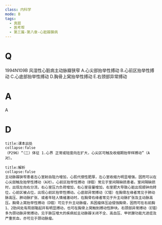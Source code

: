 ```yaml
---
class: 内科学
mode: B
tags:
  - 真题
  - 医考帮
  - 第三篇-第八章-心脏瓣膜病
---
```


# Q
1994N109B 风湿性心脏病主动脉瓣狭窄
A.心尖部抬举性搏动
B.心前区抬举性搏动
C.心底部抬举性搏动
D.胸骨上窝抬举性搏动
E.右颈部异常搏动

# A
A
# D
```ad-note
title:课本出处
collapse:false
（P296）“（二）体征 1.心界 正常或轻度向左扩大，心尖区可触及收缩期抬举样搏动”（A对）。
```

```ad-summary
title:解析
collapse:false
主动脉瓣狭窄患者左心室射血阻力增加，心肌代偿性肥厚，左心室收缩力明显增强，因而可以在心尖部触及抬举性搏动（A对）。心前区抬举性搏动（B错）常见于室间隔缺损患者。室间隔缺损时，出现左向右分流，右心室压力负荷增加，右心室容量增加，右室肥大导致心脏出现顺钟向转位，心前区被占位，出现心前区抬举性搏动。心底部异常搏动（C错）在胸骨左缘者常见于肺动脉高压、肺动脉扩张、或者年轻人情绪激动时，在胸骨右缘者常见于升主动脉扩张及主动脉高压。胸骨上窝抬举性搏动（D错）可见于升主动脉瘤，系因瘤体压迫侵蚀胸骨，因而可在右前胸1、2肋间处有局部隆起并有明显搏动，也可在胸骨上窝触到搏动性肿块。右颈部异常搏动（E错）多为颈动脉异常搏动，见于脉压增大的疾病如主动脉瓣关闭不全、高血压、甲状腺功能亢进症及严重贫血，亦可见于颈动脉瘤。
```

